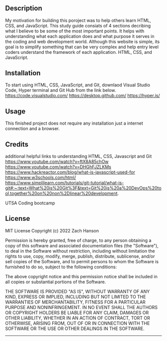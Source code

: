 # <Prework-Study-Guide>

## Description


My motivation for building this poroject was to help others learn HTML, CSS, and JavaScript. This study guide consiats of 4 sections decribing what I believe to be some of the most important points. It helps with understanding what each application does and what purpose it serves in the coding and web development world. Although this website is simple, its goal is to simplify something that can be very complex and help entry level coders understand the framework of each application. HTML, CSS, and JavaScript.



## Installation

To start using HTML, CSS, JavaScript, and Git, downlaod Visual Studio Code, Hyper terminal and Git Hub from the link below. 
https://code.visualstudio.com/
https://desktop.github.com/
https://hyper.is/

## Usage

This finished project does not require any installation just a internet connection and a browser. 

## Credits

additional helpful links to understanding HTML, CSS, Javascript and Git
https://www.youtube.com/watch?v=ftX8A85chOw 
https://www.youtube.com/watch?v=DHGhFJZLKMs
https://www.hackreactor.com/blog/what-is-javascript-used-for
https://www.w3schools.com/html/
https://www.simplilearn.com/tutorials/git-tutorial/what-is-git#:~:text=What%20is%20Git%3F&text=Git%20is%20a%20DevOps%20tool,together%20on%20non%2Dlinear%20development.

UTSA Coding bootcamp

## License

MIT License
Copyright (c) 2022 Zach Hanson

Permission is hereby granted, free of charge, to any person obtaining a copy
of this software and associated documentation files (the "Software"), to deal
in the Software without restriction, including without limitation the rights
to use, copy, modify, merge, publish, distribute, sublicense, and/or sell
copies of the Software, and to permit persons to whom the Software is
furnished to do so, subject to the following conditions:

The above copyright notice and this permission notice shall be included in all
copies or substantial portions of the Software.

THE SOFTWARE IS PROVIDED "AS IS", WITHOUT WARRANTY OF ANY KIND, EXPRESS OR
IMPLIED, INCLUDING BUT NOT LIMITED TO THE WARRANTIES OF MERCHANTABILITY,
FITNESS FOR A PARTICULAR PURPOSE AND NONINFRINGEMENT. IN NO EVENT SHALL THE
AUTHORS OR COPYRIGHT HOLDERS BE LIABLE FOR ANY CLAIM, DAMAGES OR OTHER
LIABILITY, WHETHER IN AN ACTION OF CONTRACT, TORT OR OTHERWISE, ARISING FROM,
OUT OF OR IN CONNECTION WITH THE SOFTWARE OR THE USE OR OTHER DEALINGS IN THE
SOFTWARE.

---

